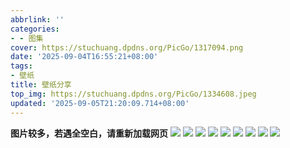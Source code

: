 ```yaml
---
abbrlink: ''
categories:
- - 图集
cover: https://stuchuang.dpdns.org/PicGo/1317094.png
date: '2025-09-04T16:55:21+08:00'
tags:
- 壁纸
title: 壁纸分享
top_img: https://stuchuang.dpdns.org/PicGo/1334608.jpeg
updated: '2025-09-05T21:20:09.714+08:00'
---
```

**图片较多，若遇全空白，请重新加载网页**
![](https://stuchuang.dpdns.org/PicGo/1317094.png)
![](https://stuchuang.dpdns.org/PicGo/1322318.jpeg)
![](https://stuchuang.dpdns.org/PicGo/1334608.jpeg)
![](https://stuchuang.dpdns.org/PicGo/1337024.png)
![](https://stuchuang.dpdns.org/PicGo/1343335.png)
![](https://stuchuang.dpdns.org/PicGo/1358204.png)
![](https://stuchuang.dpdns.org/PicGo/wallhaven-7jgyre.jpg)
![](https://stuchuang.dpdns.org/PicGo/wallhaven-rq75r7.jpg)
![](https://stuchuang.dpdns.org/PicGo/wallhaven-vq898p.png)
